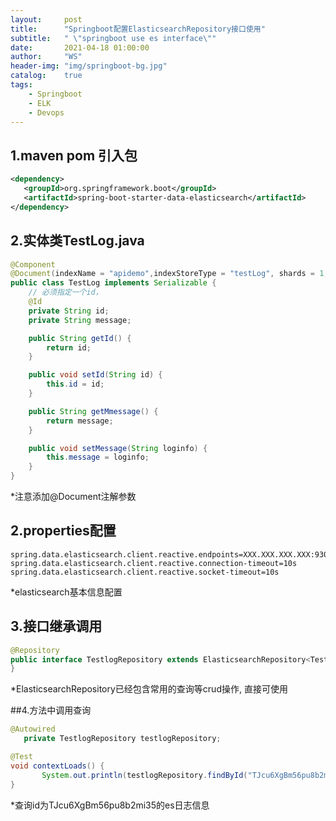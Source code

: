 ```yaml
---
layout:     post
title:      "Springboot配置ElasticsearchRepository接口使用"
subtitle:   " \"springboot use es interface\""
date:       2021-04-18 01:00:00
author:     "WS"
header-img: "img/springboot-bg.jpg"
catalog:    true
tags:
    - Springboot
    - ELK
    - Devops
---
```




## 1.maven pom 引入包

```xml
<dependency>
   <groupId>org.springframework.boot</groupId>
   <artifactId>spring-boot-starter-data-elasticsearch</artifactId>
</dependency>
```

## 2.实体类TestLog.java

```java
@Component
@Document(indexName = "apidemo",indexStoreType = "testLog", shards = 1,replicas = 0, refreshInterval = "-1")
public class TestLog implements Serializable {
    // 必须指定一个id，
    @Id
    private String id;
    private String message;

    public String getId() {
        return id;
    }

    public void setId(String id) {
        this.id = id;
    }

    public String getMmessage() {
        return message;
    }

    public void setMessage(String loginfo) {
        this.message = loginfo;
    }
}
```

*注意添加@Document注解参数

## 2.properties配置

```properties
spring.data.elasticsearch.client.reactive.endpoints=XXX.XXX.XXX.XXX:9300
spring.data.elasticsearch.client.reactive.connection-timeout=10s
spring.data.elasticsearch.client.reactive.socket-timeout=10s
```

*elasticsearch基本信息配置

## 3.接口继承调用

```java
@Repository
public interface TestlogRepository extends ElasticsearchRepository<TestLog, String> {
}
```

*ElasticsearchRepository已经包含常用的查询等crud操作, 直接可使用

##4.方法中调用查询

```java
@Autowired
   private TestlogRepository testlogRepository;

@Test
void contextLoads() {
       System.out.println(testlogRepository.findById("TJcu6XgBm56pu8b2mi35").get().getMessage());
}
```

*查询id为TJcu6XgBm56pu8b2mi35的es日志信息